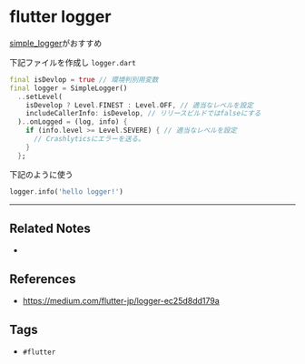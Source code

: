 # flutter logger
[simple_logger](https://pub.dev/packages/simple_logger)がおすすめ

下記ファイルを作成し
`logger.dart`
```dart
final isDevlop = true // 環境判別用変数
final logger = SimpleLogger()
  ..setLevel(
    isDevelop ? Level.FINEST : Level.OFF, // 適当なレベルを設定
    includeCallerInfo: isDevelop, // リリースビルドではfalseにする
  )..onLogged = (log, info) {
    if (info.level >= Level.SEVERE) { // 適当なレベルを設定
      // Crashlyticsにエラーを送る。
    }
  };
```

下記のように使う
```dart
logger.info('hello logger!')
```

---
## Related Notes
- 

## References
- https://medium.com/flutter-jp/logger-ec25d8dd179a

## Tags
- `#flutter`